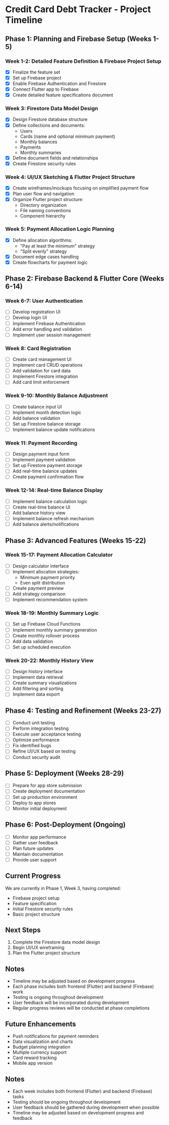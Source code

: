 # Credit Card Debt Tracker - Project Timeline

## Phase 1: Planning and Firebase Setup (Weeks 1-5)

### Week 1-2: Detailed Feature Definition & Firebase Project Setup
- [x] Finalize the feature set
- [x] Set up Firebase project
- [x] Enable Firebase Authentication and Firestore
- [x] Connect Flutter app to Firebase
- [x] Create detailed feature specifications document

### Week 3: Firestore Data Model Design
- [x] Design Firestore database structure
- [x] Define collections and documents:
  - Users
  - Cards (name and optional minimum payment)
  - Monthly balances
  - Payments
  - Monthly summaries
- [x] Define document fields and relationships
- [x] Create Firestore security rules

### Week 4: UI/UX Sketching & Flutter Project Structure
- [x] Create wireframes/mockups focusing on simplified payment flow
- [x] Plan user flow and navigation
- [x] Organize Flutter project structure:
  - Directory organization
  - File naming conventions
  - Component hierarchy

### Week 5: Payment Allocation Logic Planning
- [x] Define allocation algorithms:
  - "Pay at least the minimum" strategy
  - "Split evenly" strategy
- [x] Document edge cases handling
- [x] Create flowcharts for payment logic

## Phase 2: Firebase Backend & Flutter Core (Weeks 6-14)

### Week 6-7: User Authentication
- [ ] Develop registration UI
- [ ] Develop login UI
- [ ] Implement Firebase Authentication
- [ ] Add error handling and validation
- [ ] Implement user session management

### Week 8: Card Registration
- [ ] Create card management UI
- [ ] Implement card CRUD operations
- [ ] Add validation for card data
- [ ] Implement Firestore integration
- [ ] Add card limit enforcement

### Week 9-10: Monthly Balance Adjustment
- [ ] Create balance input UI
- [ ] Implement month detection logic
- [ ] Add balance validation
- [ ] Set up Firestore balance storage
- [ ] Implement balance update notifications

### Week 11: Payment Recording
- [ ] Design payment input form
- [ ] Implement payment validation
- [ ] Set up Firestore payment storage
- [ ] Add real-time balance updates
- [ ] Create payment confirmation flow

### Week 12-14: Real-time Balance Display
- [ ] Implement balance calculation logic
- [ ] Create real-time balance UI
- [ ] Add balance history view
- [ ] Implement balance refresh mechanism
- [ ] Add balance alerts/notifications

## Phase 3: Advanced Features (Weeks 15-22)

### Week 15-17: Payment Allocation Calculator
- [ ] Design calculator interface
- [ ] Implement allocation strategies:
  - Minimum payment priority
  - Even split distribution
- [ ] Create payment preview
- [ ] Add strategy comparison
- [ ] Implement recommendation system

### Week 18-19: Monthly Summary Logic
- [ ] Set up Firebase Cloud Functions
- [ ] Implement monthly summary generation
- [ ] Create monthly rollover process
- [ ] Add data validation
- [ ] Set up scheduled execution

### Week 20-22: Monthly History View
- [ ] Design history interface
- [ ] Implement data retrieval
- [ ] Create summary visualizations
- [ ] Add filtering and sorting
- [ ] Implement data export

## Phase 4: Testing and Refinement (Weeks 23-27)
- [ ] Conduct unit testing
- [ ] Perform integration testing
- [ ] Execute user acceptance testing
- [ ] Optimize performance
- [ ] Fix identified bugs
- [ ] Refine UI/UX based on testing
- [ ] Conduct security audit

## Phase 5: Deployment (Weeks 28-29)
- [ ] Prepare for app store submission
- [ ] Create deployment documentation
- [ ] Set up production environment
- [ ] Deploy to app stores
- [ ] Monitor initial deployment

## Phase 6: Post-Deployment (Ongoing)
- [ ] Monitor app performance
- [ ] Gather user feedback
- [ ] Plan future updates
- [ ] Maintain documentation
- [ ] Provide user support

## Current Progress
We are currently in Phase 1, Week 3, having completed:
- Firebase project setup
- Feature specification
- Initial Firestore security rules
- Basic project structure

## Next Steps
1. Complete the Firestore data model design
2. Begin UI/UX wireframing
3. Plan the Flutter project structure

## Notes
- Timeline may be adjusted based on development progress
- Each phase includes both frontend (Flutter) and backend (Firebase) work
- Testing is ongoing throughout development
- User feedback will be incorporated during development
- Regular progress reviews will be conducted at phase completions

## Future Enhancements
- Push notifications for payment reminders
- Data visualization and charts
- Budget planning integration
- Multiple currency support
- Card reward tracking
- Mobile app version

## Notes
- Each week includes both frontend (Flutter) and backend (Firebase) tasks
- Testing should be ongoing throughout development
- User feedback should be gathered during development when possible
- Timeline may be adjusted based on development progress and feedback 